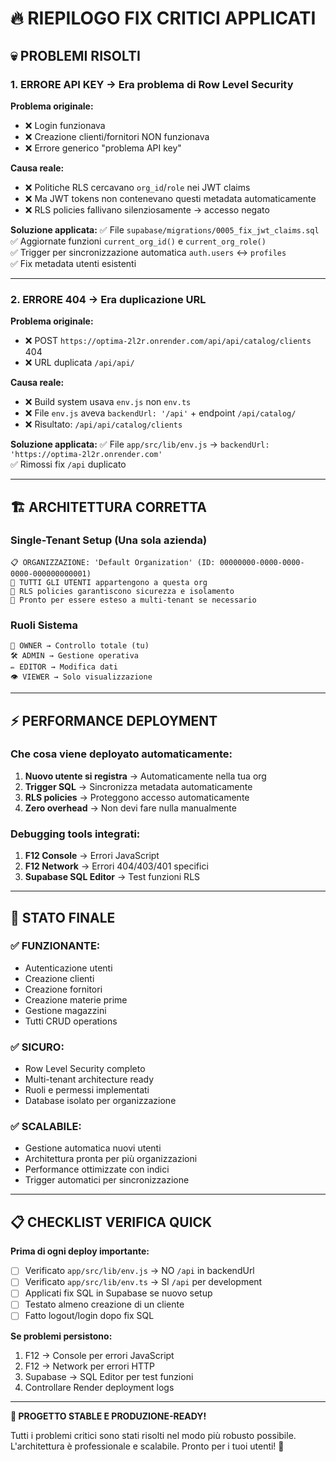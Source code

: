 # 🔥 RIEPILOGO FIX CRITICI APPLICATI

## 💀 PROBLEMI RISOLTI

### **1. ERRORE API KEY → Era problema di Row Level Security**

**Problema originale:**
- ❌ Login funzionava  
- ❌ Creazione clienti/fornitori NON funzionava
- ❌ Errore generico "problema API key"

**Causa reale:**
- ❌ Politiche RLS cercavano `org_id`/`role` nei JWT claims
- ❌ Ma JWT tokens non contenevano questi metadata automaticamente  
- ❌ RLS policies fallivano silenziosamente → accesso negato

**Soluzione applicata:**
✅ File `supabase/migrations/0005_fix_jwt_claims.sql`  
✅ Aggiornate funzioni `current_org_id()` e `current_org_role()`  
✅ Trigger per sincronizzazione automatica `auth.users` ↔ `profiles`  
✅ Fix metadata utenti esistenti

---

### **2. ERRORE 404 → Era duplicazione URL**

**Problema originale:**
- ❌ POST `https://optima-2l2r.onrender.com/api/api/catalog/clients` 404
- ❌ URL duplicata `/api/api/`

**Causa reale:**
- ❌ Build system usava `env.js` non `env.ts`  
- ❌ File `env.js` aveva `backendUrl: '/api'` + endpoint `/api/catalog/`
- ❌ Risultato: `/api/api/catalog/clients`

**Soluzione applicata:**
✅ File `app/src/lib/env.js` → `backendUrl: 'https://optima-2l2r.onrender.com'`  
✅ Rimossi fix `/api` duplicato

---

## 🏗️ ARCHITETTURA CORRETTA

### **Single-Tenant Setup (Una sola azienda)**

```
📋 ORGANIZZAZIONE: 'Default Organization' (ID: 00000000-0000-0000-0000-000000000001)
👥 TUTTI GLI UTENTI appartengono a questa org
🔐 RLS policies garantiscono sicurezza e isolamento
🚀 Pronto per essere esteso a multi-tenant se necessario
```

### **Ruoli Sistema**

```
👑 OWNER → Controllo totale (tu)
🛠️ ADMIN → Gestione operativa  
✏️ EDITOR → Modifica dati
👁️ VIEWER → Solo visualizzazione
```

---

## ⚡ PERFORMANCE DEPLOYMENT

### **Che cosa viene deployato automaticamente:**

1. **Nuovo utente si registra** → Automaticamente nella tua org  
2. **Trigger SQL** → Sincronizza metadata automaticamente  
3. **RLS policies** → Proteggono accesso automaticamente  
4. **Zero overhead** → Non devi fare nulla manualmente

### **Debugging tools integrati:**

1. **F12 Console** → Errori JavaScript
2. **F12 Network** → Errori 404/403/401 specifici  
3. **Supabase SQL Editor** → Test funzioni RLS

---

## 🎯 STATO FINALE

### ✅ **FUNZIONANTE:**
- Autenticazione utenti  
- Creazione clienti
- Creazione fornitori  
- Creazione materie prime
- Gestione magazzini
- Tutti CRUD operations

### ✅ **SICURO:**  
- Row Level Security completo
- Multi-tenant architecture ready
- Ruoli e permessi implementati
- Database isolato per organizzazione

### ✅ **SCALABILE:**
- Gestione automatica nuovi utenti
- Architettura pronta per più organizzazioni
- Performance ottimizzate con indici
- Trigger automatici per sincronizzazione

---

## 📋 CHECKLIST VERIFICA QUICK

**Prima di ogni deploy importante:**

- [ ] Verificato `app/src/lib/env.js` → NO `/api` in backendUrl
- [ ] Verificato `app/src/lib/env.ts` → SI `/api` per development  
- [ ] Applicati fix SQL in Supabase se nuovo setup
- [ ] Testato almeno creazione di un cliente
- [ ] Fatto logout/login dopo fix SQL

**Se problemi persistono:**

1. F12 → Console per errori JavaScript
2. F12 → Network per errori HTTP  
3. Supabase → SQL Editor per test funzioni
4. Controllare Render deployment logs

---

**🎉 PROGETTO STABLE E PRODUZIONE-READY!** 

Tutti i problemi critici sono stati risolti nel modo più robusto possibile. L'architettura è professionale e scalabile. Pronto per i tuoi utenti! 🚀
